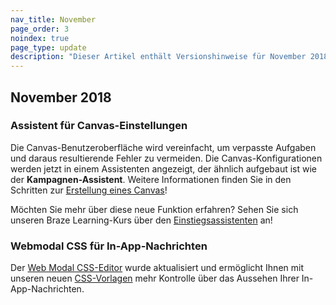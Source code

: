 ```yaml
---
nav_title: November
page_order: 3
noindex: true
page_type: update
description: "Dieser Artikel enthält Versionshinweise für November 2018."
---
```

## November 2018

### Assistent für Canvas-Einstellungen

Die Canvas-Benutzeroberfläche wird vereinfacht, um verpasste Aufgaben und daraus resultierende Fehler zu vermeiden. Die Canvas-Konfigurationen werden jetzt in einem Assistenten angezeigt, der ähnlich aufgebaut ist wie der **Kampagnen-Assistent**. Weitere Informationen finden Sie in den Schritten zur [Erstellung eines Canvas]({{site.baseurl}}/user_guide/engagement_tools/canvas/create_a_canvas/create_a_canvas/)!

Möchten Sie mehr über diese neue Funktion erfahren? Sehen Sie sich unseren Braze Learning-Kurs über den [Einstiegsassistenten](https://learning.braze.com/the-new-canvas-entry-step/264889/scorm/20z5ij5ublxbk) an!

### Webmodal CSS für In-App-Nachrichten

Der [Web Modal CSS-Editor]({{site.baseurl}}/user_guide/message_building_by_channel/in-app_messages/create/#web-modal-css) wurde aktualisiert und ermöglicht Ihnen mit unseren neuen [CSS-Vorlagen]({{site.baseurl}}/user_guide/message_building_by_channel/in-app_messages/in_app_message_color_templates/#css-template) mehr Kontrolle über das Aussehen Ihrer In-App-Nachrichten.
